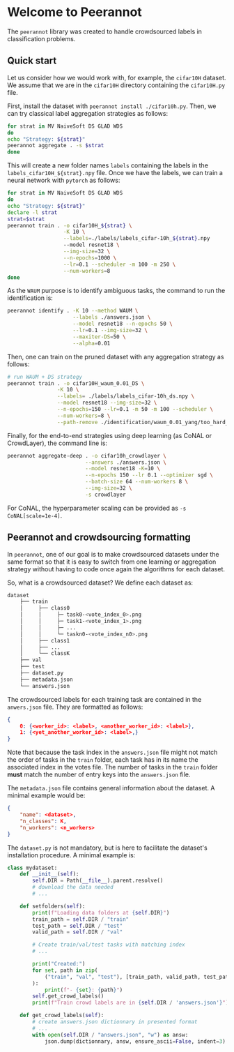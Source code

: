 # Welcome to Peerannot

The `peerannot` library was created to handle crowdsourced labels in classification problems.

## Quick start

Let us consider how we would work with, for example, the `cifar10H` dataset.
We assume that we are in the `cifar10H` directory containing the `cifar10H.py` file.

First, install the dataset with `peerannot install ./cifar10h.py`.
Then, we can try classical label aggregation strategies as follows:

```bash
for strat in MV NaiveSoft DS GLAD WDS
do
echo "Strategy: ${strat}"
peerannot aggregate . -s $strat
done
```

This will create a new folder names `labels` containing the labels in the `labels_cifar10H_${strat}.npy` file.
Once we have the labels, we can train a neural network with `pytorch` as follows:

```bash
for strat in MV NaiveSoft DS GLAD WDS
do
echo "Strategy: ${strat}"
declare -l strat
strat=$strat
peerannot train . -o cifar10H_${strat} \
                  -K 10 \
                  --labels=./labels/labels_cifar-10h_${strat}.npy
                  --model resnet18 \
                  --img-size=32 \
                  --n-epochs=1000 \
                  --lr=0.1 --scheduler -m 100 -m 250 \
                  --num-workers=8
done
```

As the `WAUM` purpose is to identify ambiguous tasks, the command to run the identification is:

```bash
peerannot identify . -K 10 --method WAUM \
                     --labels ./answers.json \
                     --model resnet18 --n-epochs 50 \
                     --lr=0.1 --img-size=32 \
                     --maxiter-DS=50 \
                     --alpha=0.01
```

Then, one can train on the pruned dataset with any aggregation strategy as follows:
```bash
# run WAUM + DS strategy
peerannot train . -o cifar10H_waum_0.01_DS \
                -K 10 \
                --labels= ./labels/labels_cifar-10h_ds.npy \
                --model resnet18 --img-size=32 \
                --n-epochs=150 --lr=0.1 -m 50 -m 100 --scheduler \
                --num-workers=8 \
                --path-remove ./identification/waum_0.01_yang/too_hard_0.01.txt
```

Finally, for the end-to-end strategies using deep learning (as CoNAL or CrowdLayer), the command line is:

```bash
peerannot aggregate-deep . -o cifar10h_crowdlayer \
                         --answers ./answers.json \
                         --model resnet18 -K=10 \
                         --n-epochs 150 --lr 0.1 --optimizer sgd \
                         --batch-size 64 --num-workers 8 \
                         --img-size=32 \
                         -s crowdlayer
```

For CoNAL, the hyperparameter scaling can be provided as `-s CoNAL[scale=1e-4]`.

## Peerannot and crowdsourcing formatting

In `peerannot`, one of our goal is to make crowdsourced datasets under the same format so that it is easy to switch from one learning or aggregation strategy without having to code once again the algorithms for each dataset.

So, what is a crowdsourced dataset? We define each dataset as:

```bash
dataset
    ├── train
    │     ├── class0
    │     │     ├─ task0-<vote_index_0>.png
    │     │     ├─ task1-<vote_index_1>.png
    │     │     ├─ ...
    │     │     └─ taskn0-<vote_index_n0>.png
    │     ├── class1
    │     ├── ...
    │     └── classK
    ├── val
    ├── test
    ├── dataset.py
    ├── metadata.json
    └── answers.json
```

The crowdsourced labels for each training task are contained in the `anwers.json` file. They are formatted as follows:

```json
{
    0: {<worker_id>: <label>, <another_worker_id>: <label>},
    1: {<yet_another_worker_id>: <label>,}
}
```

Note that because the task index in the `answers.json` file might not match the order of tasks in the `train` folder, each task has in its name the associated index in the votes file.
The number of tasks in the `train` folder **must** match the number of entry keys into the `answers.json` file.

The `metadata.json` file contains general information about the dataset. A minimal example would be:
```json
{
    "name": <dataset>,
    "n_classes": K,
    "n_workers": <n_workers>
}
```
The `dataset.py` is not mandatory, but is here to facilitate the dataset's installation procedure. A minimal example is:
```python
class mydataset:
    def __init__(self):
        self.DIR = Path(__file__).parent.resolve()
        # download the data needed
        # ...

    def setfolders(self):
        print(f"Loading data folders at {self.DIR}")
        train_path = self.DIR / "train"
        test_path = self.DIR / "test"
        valid_path = self.DIR / "val"

        # Create train/val/test tasks with matching index
        # ...

        print("Created:")
        for set, path in zip(
            ("train", "val", "test"), [train_path, valid_path, test_path]
        ):
            print(f"- {set}: {path}")
        self.get_crowd_labels()
        print(f"Train crowd labels are in {self.DIR / 'answers.json'}")

    def get_crowd_labels(self):
        # create answers.json dictionnary in presented format
        # ...
        with open(self.DIR / "answers.json", "w") as answ:
            json.dump(dictionnary, answ, ensure_ascii=False, indent=3)
```

